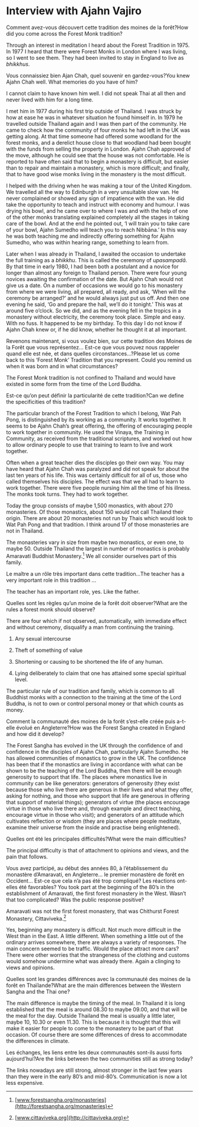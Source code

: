 Interview with Ajahn Vajiro
===========================

Comment avez-vous découvert cette tradition des moines de la forêt?How
did you come across the Forest Monk tradition?

Through an interest in meditation I heard about the Forest Tradition in
1975. In 1977 I heard that there were Forest Monks in London where I was
living, so I went to see them. They had been invited to stay in England
to live as *bhikkhus*.

Vous connaissiez bien Ajan Chah, quel souvenir en gardez-vous?You knew
Ajahn Chah well. What memories do you have of him?

I cannot claim to have known him well. I did not speak Thai at all then
and never lived with him for a long time.

I met him in 1977 during his first trip outside of Thailand. I was
struck by how at ease he was in whatever situation he found himself in.
In 1979 he travelled outside Thailand again and I was then part of the
community. He came to check how the community of four monks he had left
in the UK was getting along. At that time someone had offered some
woodland for the forest monks, and a derelict house close to that
woodland had been bought with the funds from selling the property in
London. Ajahn Chah approved of the move, although he could see that the
house was not comfortable. He is reported to have often said that to
begin a monastery is difficult, but easier than to repair and maintain a
monastery, which is more difficult; and finally, that to have good wise
monks living in the monastery is the most difficult.

I helped with the driving when he was making a tour of the United
Kingdom. We travelled all the way to Edinburgh in a very unsuitable slow
van. He never complained or showed any sign of impatience with the van.
He did take the opportunity to teach and instruct with economy and
humour. I was drying his bowl, and he came over to where I was and with
the help of one of the other monks translating explained completely all
the stages in taking care of the bowl. And at the end he pointed out, ‘I
will train you to take care of your bowl, Ajahn Sumedho will teach you
to reach Nibbāna.’ In this way he was both teaching me and indirectly
offering something for Ajahn Sumedho, who was within hearing range,
something to learn from.

Later when I was already in Thailand, I awaited the occasion to
undertake the full training as a *bhikkhu*. This is called the ceremony
of *upasampadā*. By that time in early 1980, I had been both a postulant
and a novice for longer than almost any foreign to Thailand person.
There were four young novices awaiting the confirmation of the date. But
Ajahn Chah would not give us a date. On a number of occasions we would
go to his monastery from where we were living, all prepared, all ready,
and ask, ‘When will the ceremony be arranged?’ and he would always just
put us off. And then one evening he said, ‘Go and prepare the hall,
we’ll do it tonight.’ This was at around five o’clock. So we did, and as
the evening fell in the tropics in a monastery without electricity, the
ceremony took place. Simple and easy. With no fuss. It happened to be my
birthday. To this day I do not know if Ajahn Chah knew or, if he did
know, whether he thought it at all important.

Revenons maintenant, si vous voulez bien, sur cette tradition des Moines
de la Forêt que vous représentez… Est-ce que vous pouvez nous rappeler
quand elle est née, et dans quelles circonstances…?Please let us come
back to this ‘Forest Monk’ Tradition that you represent. Could you
remind us when it was born and in what circumstances?

The Forest Monk tradition is not confined to Thailand and would have
existed in some form from the time of the Lord Buddha.

Est-ce qu’on peut définir la particularité de cette tradition?Can we
define the specificities of this tradition?

The particular branch of the Forest Tradition to which I belong, Wat Pah
Pong, is distinguished by its working as a community. It works together.
It seems to be Ajahn Chah’s great offering, the offering of encouraging
people to work together in community. He used the Vinaya, the Training
in Community, as received from the traditional scriptures, and worked
out how to allow ordinary people to use that training to learn to live
and work together.

Often when a great teacher dies the disciples go their own way. You may
have heard that Ajahn Chah was paralyzed and did not speak for about the
last ten years of his life. This was certainly difficult for all of us,
those who called themselves his disciples. The effect was that we all
had to learn to work together. There were five people nursing him all
the time of his illness. The monks took turns. They had to work
together.

Today the group consists of maybe 1,500 monastics, with about 270
monasteries. Of those monastics, about 150 would not call Thailand their
origin. There are about 20 monasteries not run by Thais which would look
to Wat Pah Pong and that tradition. I think around 17 of those
monasteries are not in Thailand.

The monasteries vary in size from maybe two monastics, or even one, to
maybe 50. Outside Thailand the largest in number of monastics is
probably Amaravati Buddhist Monastery.[^1] We all consider ourselves
part of this family.

Le maître a un rôle très important dans cette tradition…The teacher has
a very important role in this tradition …

The teacher has an important role, yes. Like the father.

Quelles sont les règles qu’un moine de la forêt doit observer?What are
the rules a forest monk should observe?

There are four which if not observed, automatically, with immediate
effect and without ceremony, disqualify a man from continuing the
training.

1.  Any sexual intercourse

2.  Theft of something of value

3.  Shortening or causing to be shortened the life of any human.

4.  Lying deliberately to claim that one has attained some special
    spiritual level.

The particular rule of our tradition and family, which is common to all
Buddhist monks with a connection to the training at the time of the Lord
Buddha, is not to own or control personal money or that which counts as
money.

Comment la communauté des moines de la forêt s’est-elle créée puis
a-t-elle évolué en Angleterre?How was the Forest Sangha created in
England and how did it develop?

The Forest Sangha has evolved in the UK through the confidence of and
confidence in the disciples of Ajahn Chah, particularly Ajahn Sumedho.
He has allowed communities of monastics to grow in the UK. The
confidence has been that if the monastics are living in accordance with
what can be shown to be the teaching of the Lord Buddha, then there will
be enough generosity to support that life. The places where monastics
live in community can be like generators: generators of generosity (they
exist because those who live there are generous in their lives and what
they offer, asking for nothing, and those who support that life are
generous in offering that support of material things); generators of
virtue (the places encourage virtue in those who live there and, through
example and direct teaching, encourage virtue in those who visit); and
generators of an attitude which cultivates reflection or wisdom (they
are places where people meditate, examine their universe from the inside
and practise being enlightened).

Quelles ont été les principales difficultés?What were the main
difficulties?

The principal difficulty is that of attachment to opinions and views,
and the pain that follows.

Vous avez participé, au début des années 80, à l’établissement du
monastère d’Amaravati, en Angleterre… le premier monastère de forêt en
Occident… Est-ce que cela n’a pas été trop compliqué? Les réactions
ont-elles été favorables? You took part at the beginning of the 80’s in
the establishment of Amaravati, the first forest monastery in the West.
Wasn’t that too complicated? Was the public response positive?

Amaravati was not the first forest monastery, that was Chithurst Forest
Monastery, Cittaviveka.[^2]

Yes, beginning any monastery is difficult. Not much more difficult in
the West than in the East. A little different. When something a little
out of the ordinary arrives somewhere, there are always a variety of
responses. The main concern seemed to be traffic. Would the place
attract more cars? There were other worries that the strangeness of the
clothing and customs would somehow undermine what was already there.
Again a clinging to views and opinions.

Quelles sont les grandes différences avec la communauté des moines de la
forêt en Thaïlande?What are the main differences between the Western
Sangha and the Thai one?

The main difference is maybe the timing of the meal. In Thailand it is
long established that the meal is around 08.30 to maybe 09.00, and that
will be the meal for the day. Outside Thailand the meal is usually a
little later, maybe 10, 10.30 or even 11.30. This is because it is
thought that this will make it easier for people to come to the
monastery to be part of that occasion. Of course there are some
differences of dress to accommodate the differences in climate.

Les échanges, les liens entre les deux communautés sont-ils aussi forts
aujourd’hui?Are the links between the two communities still as strong
today?

The links nowadays are still strong, almost stronger in the last few
years than they were in the early 80’s and mid-80’s. Communication is
now a lot less expensive.

[^1]: [www.forestsangha.org/monasteries](http://forestsangha.org/monasteries)

[^2]: [www.cittaviveka.org](http://cittaviveka.org)
